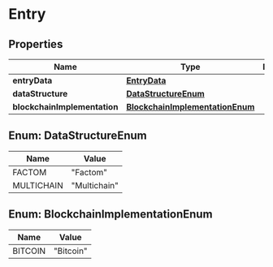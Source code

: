
# Entry

## Properties
Name | Type | Description | Notes
------------ | ------------- | ------------- | -------------
**entryData** | [**EntryData**](EntryData.md) |  | 
**dataStructure** | [**DataStructureEnum**](#DataStructureEnum) |  |  [optional]
**blockchainImplementation** | [**BlockchainImplementationEnum**](#BlockchainImplementationEnum) |  |  [optional]


<a name="DataStructureEnum"></a>
## Enum: DataStructureEnum
Name | Value
---- | -----
FACTOM | &quot;Factom&quot;
MULTICHAIN | &quot;Multichain&quot;


<a name="BlockchainImplementationEnum"></a>
## Enum: BlockchainImplementationEnum
Name | Value
---- | -----
BITCOIN | &quot;Bitcoin&quot;




